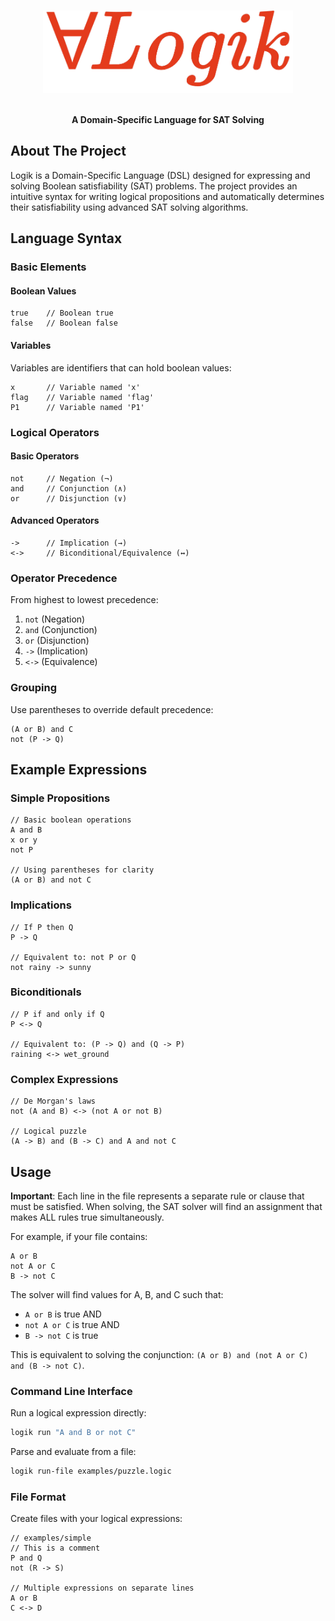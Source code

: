 <a id="readme-top"></a>
<div align="center">

</div>

<!-- PROJECT LOGO -->
<br />
<div align="center">
  <img src="logo.png" width="400">
  <p align="center">
    <br />
    <strong>A Domain-Specific Language for SAT Solving</strong>
  </p>
</div>

## About The Project

Logik is a Domain-Specific Language (DSL) designed for expressing and solving Boolean satisfiability (SAT) problems. The project provides an intuitive syntax for writing logical propositions and automatically determines their satisfiability using advanced SAT solving algorithms.

## Language Syntax

### Basic Elements

#### Boolean Values
```
true    // Boolean true
false   // Boolean false
```

#### Variables
Variables are identifiers that can hold boolean values:
```
x       // Variable named 'x'
flag    // Variable named 'flag'
P1      // Variable named 'P1'
```

### Logical Operators

#### Basic Operators
```
not     // Negation (¬)
and     // Conjunction (∧)
or      // Disjunction (∨)
```

#### Advanced Operators
```
->      // Implication (→)
<->     // Biconditional/Equivalence (↔)
```

### Operator Precedence
From highest to lowest precedence:
1. `not` (Negation)
2. `and` (Conjunction)
3. `or` (Disjunction)
4. `->` (Implication)
5. `<->` (Equivalence)

### Grouping
Use parentheses to override default precedence:
```
(A or B) and C
not (P -> Q)
```

## Example Expressions

### Simple Propositions
```
// Basic boolean operations
A and B
x or y
not P

// Using parentheses for clarity
(A or B) and not C
```

### Implications
```
// If P then Q
P -> Q

// Equivalent to: not P or Q
not rainy -> sunny
```

### Biconditionals
```
// P if and only if Q
P <-> Q

// Equivalent to: (P -> Q) and (Q -> P)
raining <-> wet_ground
```

### Complex Expressions
```
// De Morgan's laws
not (A and B) <-> (not A or not B)

// Logical puzzle
(A -> B) and (B -> C) and A and not C
```

## Usage


**Important**: Each line in the file represents a separate rule or clause that must be satisfied. When solving, the SAT solver will find an assignment that makes ALL rules true simultaneously.

For example, if your file contains:
```
A or B
not A or C
B -> not C
```

The solver will find values for A, B, and C such that:
- `A or B` is true AND
- `not A or C` is true AND  
- `B -> not C` is true

This is equivalent to solving the conjunction: `(A or B) and (not A or C) and (B -> not C)`.


### Command Line Interface

Run a logical expression directly:
```bash
logik run "A and B or not C"
```

Parse and evaluate from a file:
```bash
logik run-file examples/puzzle.logic
```

### File Format
Create files with your logical expressions:

```
// examples/simple
// This is a comment
P and Q
not (R -> S)

// Multiple expressions on separate lines
A or B
C <-> D
```
